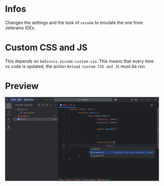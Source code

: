 # Infos

Changes the settings and the look of `vscode` to emulate the one from Jetbrains IDEs.

# Custom CSS and JS

This depends on `be5invis.vscode-custom-css`. This means that every time vs code is updated, the
action `Reload Custom CSS and JS` must be run.

# Preview

![](./resources/showcase.png)